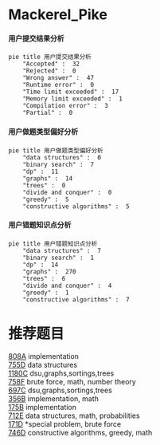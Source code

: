 # Mackerel_Pike

<!-- tabs:start -->



#### **用户提交结果分析**

```mermaid
pie title 用户提交结果分析
    "Accepted" :  32
    "Rejected" :  0
    "Wrong answer" :  47
    "Runtime error" :  0
    "Time limit exceeded" :  17
    "Memory limit exceeded" :  1
    "Compilation error" :  3
    "Partial" :  0
```

#### **用户做题类型偏好分析**

```mermaid
pie title 用户做题类型偏好分析
    "data structures" :  0
    "binary search" :  7
    "dp" :  11
    "graphs" :  14
    "trees" :  0
    "divide and conquer" :  0
    "greedy" :  5
    "constructive algorithms" :  5
```
#### **用户错题知识点分析**

```mermaid
pie title 用户错题知识点分析
    "data structures" :  7
    "binary search" :  1
    "dp" :  14
    "graphs" :  270
    "trees" :  6
    "divide and conquer" :  4
    "greedy" :  1
    "constructive algorithms" :  7
```



<!-- tabs:end -->
# 推荐题目
[808A](https://codeforces.com/contest/808/problem/A)		implementation		  
[755D](https://codeforces.com/contest/755/problem/D)		data structures		  
[1180C](https://codeforces.com/contest/1180/problem/C)		dsu,graphs,sortings,trees		  
[758F](https://codeforces.com/contest/758/problem/F)		brute force,
                        math,
                        number theory		  
[697C](https://codeforces.com/contest/697/problem/C)		dsu,graphs,sortings,trees		  
[356B](https://codeforces.com/contest/356/problem/B)		implementation,
                        math		  
[175B](https://codeforces.com/contest/175/problem/B)		implementation		  
[712E](https://codeforces.com/contest/712/problem/E)		data structures,
                        math,
                        probabilities		  
[171D](https://codeforces.com/contest/171/problem/D)		*special problem,
                        brute force		  
[746D](https://codeforces.com/contest/746/problem/D)		constructive algorithms,
                        greedy,
                        math		  
